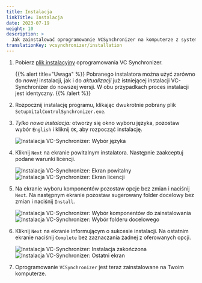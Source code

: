 ```yaml
---
title: Instalacja
linkTitle: Instalacja
date: 2023-07-19
weight: 10
description: >
  Jak zainstalować oprogramowanie VCSynchronizer na komputerze z systemem Windows
translationKey: vcsynchronizer/installation  
---
```

1. Pobierz [plik instalacyjny](/download/SetupVitalControlSynchronizer.exe) oprogramowania VC Synchronizer.

   {{% alert title="Uwaga" %}}
  Pobranego instalatora można użyć zarówno do *nowej* instalacji, jak i do *aktualizacji* już istniejącej instalacji VC-Synchronizer do nowszej wersji. W obu przypadkach proces instalacji jest identyczny.
   {{% /alert %}}

2. Rozpocznij instalację programu, klikając dwukrotnie pobrany plik `SetupVitalControlSynchronizer.exe`.

3. *Tylko nowa instalacja:* otworzy się okno wyboru języka, pozostaw wybór `English` i kliknij `OK`, aby rozpocząć instalację.

   ![Instalacja VC-Synchronizer: Wybór języka](../images/installation/lang-select.png "Wybór języka")

4. Kliknij `Next` na ekranie powitalnym instalatora. Następnie zaakceptuj podane warunki licencji.

   ![Instalacja VC-Synchronizer: Ekran powitalny](../images/installation/welcome.png "Ekran powitalny") ![Instalacja VC-Synchronizer: Ekran licencji](../images/installation/license.png "Ekran licencji")

5. Na ekranie wyboru komponentów pozostaw opcje bez zmian i naciśnij `Next`. Na następnym ekranie pozostaw sugerowany folder docelowy bez zmian i naciśnij `Install`.

   ![Instalacja VC-Synchronizer: Wybór komponentów do zainstalowania](../images/installation/components.png "Wybór komponentów") ![Instalacja VC-Synchronizer: Wybór folderu docelowego](../images/installation/install-dir.png "Wybór folderu docelowego")

6. Kliknij `Next` na ekranie informującym o sukcesie instalacji. Na ostatnim ekranie naciśnij `Complete` bez zaznaczania żadnej z oferowanych opcji.

   ![Instalacja VC-Synchronizer: Instalacja zakończona](../images/installation/completed.png "Instalacja zakończona") ![Instalacja VC-Synchronizer: Ostatni ekran](../images/installation/finish.png "Instalacja zakończona sukcesem")


7. Oprogramowanie `VCSynchronizer` jest teraz zainstalowane na Twoim komputerze.
